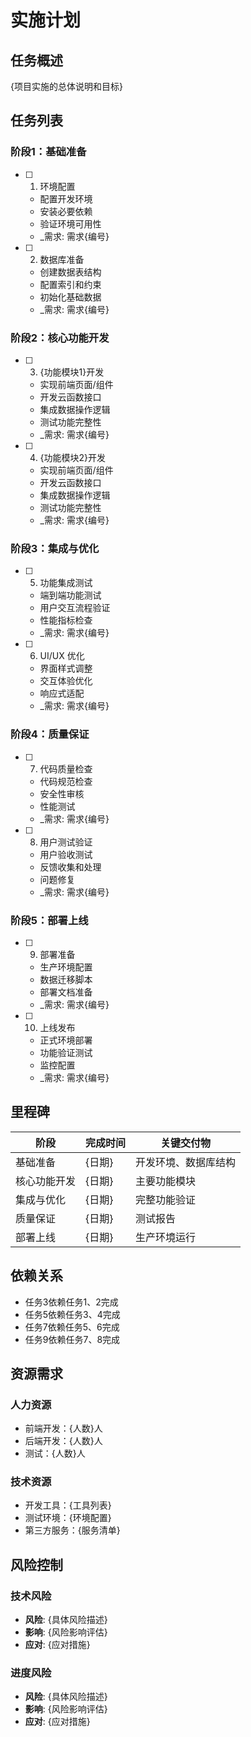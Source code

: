 # 实施计划

## 任务概述

{项目实施的总体说明和目标}

## 任务列表

### 阶段1：基础准备

- [ ] 1. 环境配置
  - 配置开发环境
  - 安装必要依赖
  - 验证环境可用性
  - _需求: 需求{编号}

- [ ] 2. 数据库准备
  - 创建数据表结构
  - 配置索引和约束
  - 初始化基础数据
  - _需求: 需求{编号}

### 阶段2：核心功能开发

- [ ] 3. {功能模块1}开发
  - 实现前端页面/组件
  - 开发云函数接口
  - 集成数据操作逻辑
  - 测试功能完整性
  - _需求: 需求{编号}

- [ ] 4. {功能模块2}开发
  - 实现前端页面/组件
  - 开发云函数接口
  - 集成数据操作逻辑
  - 测试功能完整性
  - _需求: 需求{编号}

### 阶段3：集成与优化

- [ ] 5. 功能集成测试
  - 端到端功能测试
  - 用户交互流程验证
  - 性能指标检查
  - _需求: 需求{编号}

- [ ] 6. UI/UX 优化
  - 界面样式调整
  - 交互体验优化
  - 响应式适配
  - _需求: 需求{编号}

### 阶段4：质量保证

- [ ] 7. 代码质量检查
  - 代码规范检查
  - 安全性审核
  - 性能测试
  - _需求: 需求{编号}

- [ ] 8. 用户测试验证
  - 用户验收测试
  - 反馈收集和处理
  - 问题修复
  - _需求: 需求{编号}

### 阶段5：部署上线

- [ ] 9. 部署准备
  - 生产环境配置
  - 数据迁移脚本
  - 部署文档准备
  - _需求: 需求{编号}

- [ ] 10. 上线发布
  - 正式环境部署
  - 功能验证测试
  - 监控配置
  - _需求: 需求{编号}

## 里程碑

| 阶段 | 完成时间 | 关键交付物 |
|------|----------|------------|
| 基础准备 | {日期} | 开发环境、数据库结构 |
| 核心功能开发 | {日期} | 主要功能模块 |
| 集成与优化 | {日期} | 完整功能验证 |
| 质量保证 | {日期} | 测试报告 |
| 部署上线 | {日期} | 生产环境运行 |

## 依赖关系

- 任务3依赖任务1、2完成
- 任务5依赖任务3、4完成
- 任务7依赖任务5、6完成
- 任务9依赖任务7、8完成

## 资源需求

### 人力资源
- 前端开发：{人数}人
- 后端开发：{人数}人
- 测试：{人数}人

### 技术资源
- 开发工具：{工具列表}
- 测试环境：{环境配置}
- 第三方服务：{服务清单}

## 风险控制

### 技术风险
- **风险**: {具体风险描述}
- **影响**: {风险影响评估}
- **应对**: {应对措施}

### 进度风险
- **风险**: {具体风险描述}
- **影响**: {风险影响评估}
- **应对**: {应对措施}